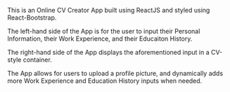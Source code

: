 This is an Online CV Creator App built using ReactJS and styled using React-Bootstrap.

The left-hand side of the App is for the user to input their Personal Information, their Work Experience, and their Educaiton History.

The right-hand side of the App displays the aforementioned input in a CV-style container.

The App allows for users to upload a profile picture, and dynamically adds more Work Experience and Education History inputs when needed.
